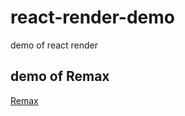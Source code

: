 # react-render-demo
demo of react render

## demo of Remax

[Remax](https://github.com/remaxjs/remax)
